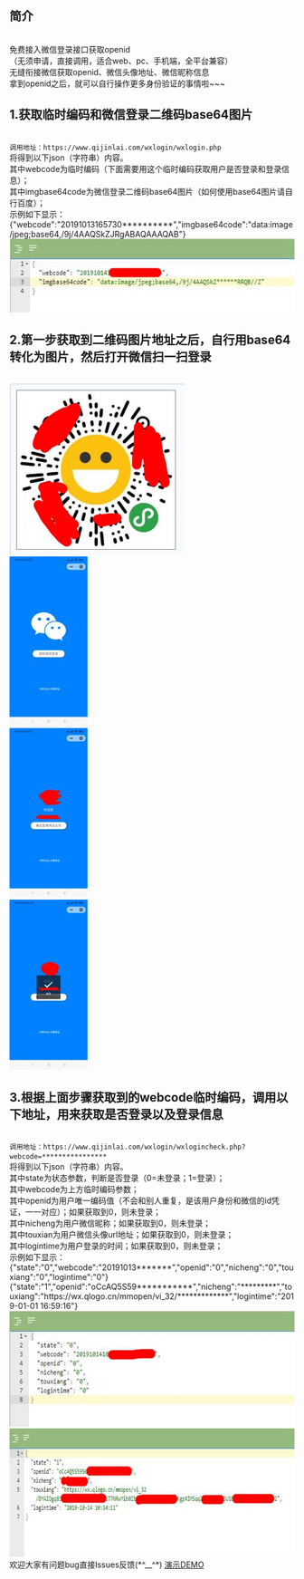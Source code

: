 <h2>简介</h2><br>
免费接入微信登录接口获取openid<br>
（无须申请，直接调用，适合web、pc、手机端，全平台兼容）<br>
无缝衔接微信获取openid、微信头像地址、微信昵称信息<br>
拿到openid之后，就可以自行操作更多身份验证的事情啦~~~<br>
<h2>1.获取临时编码和微信登录二维码base64图片</h2><br>
<code>调用地址：https://www.qijinlai.com/wxlogin/wxlogin.php</code><br>
将得到以下json（字符串）内容。<br>
其中webcode为临时编码（下面需要用这个临时编码获取用户是否登录和登录信息）；<br>
其中imgbase64code为微信登录二维码base64图片（如何使用base64图片请自行百度）；<br>
示例如下显示：<br>
{"webcode":"20191013165730**********","imgbase64code":"data:image/jpeg;base64,/9j/4AAQSkZJRgABAQAAAQAB"}<br>
<img class="alignnone size-full wp-image-327" src="https://raw.githubusercontent.com/929355193/wxopenid/master/1.jpg" alt="" width="596" height="130" /><br>
<h2>2.第一步获取到二维码图片地址之后，自行用base64转化为图片，然后打开微信扫一扫登录</h2><br>
<img class="alignnone size-full wp-image-331" src="https://raw.githubusercontent.com/929355193/wxopenid/master/2.jpg" alt="" width="310" height="302" /><br>
<img class="alignnone wp-image-332 size-medium" src="https://raw.githubusercontent.com/929355193/wxopenid/master/3.jpg" alt="" width="138" height="300" /><br>
<img class="alignnone wp-image-333 size-medium" src="https://raw.githubusercontent.com/929355193/wxopenid/master/4.jpg" alt="" width="138" height="300" /><br>
<img class="alignnone wp-image-334 size-medium" src="https://raw.githubusercontent.com/929355193/wxopenid/master/5.jpg" alt="" width="138" height="300" /><br>
<h2>3.根据上面步骤获取到的webcode临时编码，调用以下地址，用来获取是否登录以及登录信息</h2><br>
<code>调用地址：https://www.qijinlai.com/wxlogin/wxlogincheck.php?webcode=****************</code><br>
将得到以下json（字符串）内容。<br>
其中state为状态参数，判断是否登录（0=未登录；1=登录）；<br>
其中webcode为上方临时编码参数；<br>
其中openid为用户唯一编码值（不会和别人重复，是该用户身份和微信的id凭证，一一对应）；如果获取到0，则未登录；<br>
其中nicheng为用户微信昵称；如果获取到0，则未登录；<br>
其中touxian为用户微信头像url地址；如果获取到0，则未登录；<br>
其中logintime为用户登录的时间；如果获取到0，则未登录；<br>
示例如下显示：<br>
{"state":"0","webcode":"20191013*******","openid":"0","nicheng":"0","touxiang":"0","logintime":"0"}<br>
{"state":"1","openid":"oCcAQ5S59***********","nicheng":"*********","touxiang":"https://wx.qlogo.cn/mmopen/vi_32/*************","logintime":"2019-01-01 16:59:16"}<br>
<img class="alignnone size-full wp-image-328" src="https://raw.githubusercontent.com/929355193/wxopenid/master/6.jpg" alt="" width="625" height="205" /> <img class="alignnone size-full wp-image-329" src="https://raw.githubusercontent.com/929355193/wxopenid/master/7.jpg" alt="" width="794" height="227" /><br>
欢迎大家有问题bug直接Issues反馈(*^__^*)
<a href="https://www.dongganboy.com/wxlogin.php">演示DEMO</a>
